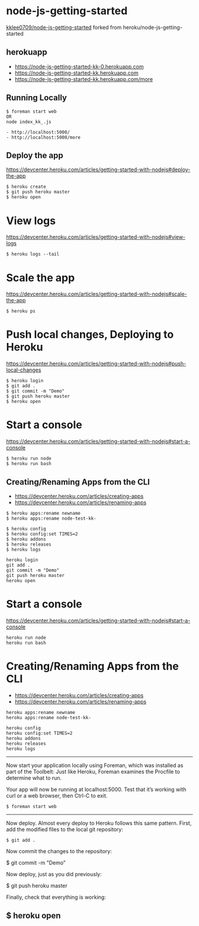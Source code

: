 # node-js-getting-started
[kklee0709/node-js-getting-started](https://github.com/kklee0709/node-js-getting-started) forked from heroku/node-js-getting-started

## herokuapp
- https://node-js-getting-started-kk-0.herokuapp.com
- https://node-js-getting-started-kk.herokuapp.com
- https://node-js-getting-started-kk.herokuapp.com/more

## Running Locally
```
$ foreman start web
OR
node index_kk_.js
```
```
- http://localhost:5000/
- http://localhost:5000/more
```

## Deploy the app
https://devcenter.heroku.com/articles/getting-started-with-nodejs#deploy-the-app
```
$ heroku create
$ git push heroku master
$ heroku open
```

# View logs
https://devcenter.heroku.com/articles/getting-started-with-nodejs#view-logs
```
$ heroku logs --tail
```

# Scale the app
https://devcenter.heroku.com/articles/getting-started-with-nodejs#scale-the-app
```
$ heroku ps
```

# Push local changes, Deploying to Heroku
https://devcenter.heroku.com/articles/getting-started-with-nodejs#push-local-changes
```
$ heroku login
$ git add .
$ git commit -m "Demo"
$ git push heroku master
$ heroku open
```

# Start a console
https://devcenter.heroku.com/articles/getting-started-with-nodejs#start-a-console
```
$ heroku run node
$ heroku run bash
```

## Creating/Renaming Apps from the CLI
- https://devcenter.heroku.com/articles/creating-apps
- https://devcenter.heroku.com/articles/renaming-apps
```
$ heroku apps:rename newname
$ heroku apps:rename node-test-kk-

$ heroku config
$ heroku config:set TIMES=2
$ heroku addons
$ heroku releases
$ heroku logs
```
```
heroku login
git add .
git commit -m "Demo"
git push heroku master
heroku open
```

# Start a console
https://devcenter.heroku.com/articles/getting-started-with-nodejs#start-a-console
```
heroku run node
heroku run bash
```

# Creating/Renaming Apps from the CLI
- https://devcenter.heroku.com/articles/creating-apps
- https://devcenter.heroku.com/articles/renaming-apps
```
heroku apps:rename newname
heroku apps:rename node-test-kk-

heroku config
heroku config:set TIMES=2
heroku addons
heroku releases
heroku logs
```

-----------------------
Now start your application locally using Foreman, which was installed as part of the Toolbelt: Just like Heroku, Foreman examines the Procfile to determine what to run.

Your app will now be running at localhost:5000. Test that it’s working with curl or a web browser, then Ctrl-C to exit.
```
$ foreman start web
```
-----------------------
Now deploy. Almost every deploy to Heroku follows this same pattern. First, add the modified files to the local git repository:
```
$ git add .
```
Now commit the changes to the repository:

$ git commit -m "Demo"

Now deploy, just as you did previously:

$ git push heroku master

Finally, check that everything is working:

$ heroku open
-----------------------
